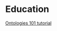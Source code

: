 # Education

[Ontologies 101 tutorial](https://drive.google.com/file/d/1o4h13UPIvoQlXyYOW10lBMghYpmKFb5c/view?usp=sharing)
